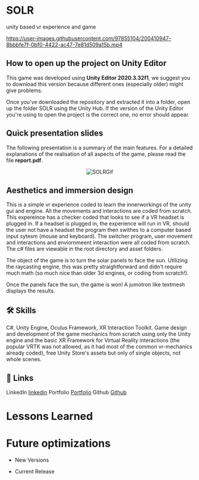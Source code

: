 # SOLR
unity based vr experience and game

https://user-images.githubusercontent.com/97855104/200410947-8bbbfe7f-0bf0-4422-ac47-7e81d509a15b.mp4

## How to open up the project on Unity Editor
This game was developed using **Unity Editor 2020.3.32f1**, we suggest you to download this version because different ones (especially older) might give problems.

Once you've downloaded the repository and extracted it into a folder, open up the folder SOLR using the Unity Hub. If the version of the Unity Editor you're using to open the project is the correct one, no error should appear.

## Quick presentation slides
The following presentation is a summary of the main features. For a detailed explanations of the realisation of all aspects of the game, please read the file **report.pdf**.

<p align="center">
 <img width="auto" alt="SOLRGif" src="">
</p>

## Aesthetics and immersion design

This is a simple vr experience coded to learn the innerworkings of the unity gui and engine. All the movements and interactions are coded from scratch. This expereince has a checker coded that looks to see if a VR headset is plugged in. If a headset is plugged in, the experience will run in VR, should the user not have a headset the program then swithes to a computer based input sytesm (mouse and keyboard). The switcher program, user movement and interactions and enviornmeent interaction were all coded from scratch. The c# files are viewable in the root directory and asset folders.

The object of the game is to turn the solar panels to face the sun. Utilizing the raycasting engine, this was pretty straightforward and didn't require much math (so much nice than older 3d engines, or coding from scratch!).

Once the panels face the sun, the game is won! A jumotron like textmesh displays the results.


## 🛠 Skills

C#, Unity Engine, Oculus Framework, XR Interaction Toolkit. Game design and development of the game mechanics from scratch using only the Unity engine and the basic XR Framework for Virtual Reality interactions (the popular VRTK was not allowed, as it had most of the common vr-mechanics already coded), free Unity Store's assets but only of single objects, not whole scenes.

## 🔗 Links

LinkedIn [linkedin](https://www.linkedin.com/in/aaronclamp/)
Portfolio [Portfolio](https://aaronclamp.netlify.app/)
Github [Github](https://github.com/ronaldconn/)
 
# Lessons Learned



# Future optimizations
- New Versions


- Current Release
 

